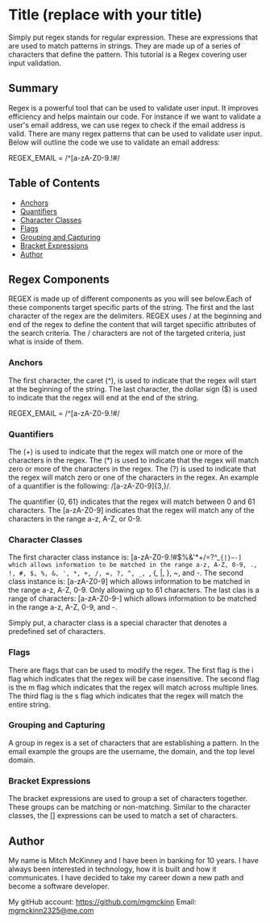 # Title (replace with your title)

Simply put regex stands for regular expression. These are expressions that are used to match patterns in strings. They are made up of a series of characters that define the pattern. This tutorial is a Regex covering user input validation.

## Summary

Regex is a powerful tool that can be used to validate user input. It improves efficiency and helps maintain our code. For instance if we want to validate a user's email address, we can use regex to check if the email address is valid. There are many regex patterns that can be used to validate user input. Below will outline the code we use to validate an email address:

REGEX_EMAIL = /^[a-zA-Z0-9.!#$%&'*+\/=?^_`{|}~-]+@[a-zA-Z0-9](?:[a-zA-Z0-9-]{0,61}[a-zA-Z0-9])?(?:\.[a-zA-Z0-9](?:[a-zA-Z0-9-]{0,61}[a-zA-Z0-9])?)*$/

## Table of Contents

- [Anchors](#anchors)
- [Quantifiers](#quantifiers)
- [Character Classes](#character-classes)
- [Flags](#flags)
- [Grouping and Capturing](#grouping-and-capturing)
- [Bracket Expressions](#bracket-expressions)
- [Author](#author)

## Regex Components
REGEX is made up of different components as you will see below.Each of these components target specific parts of the string. The first and the last character of the regex are the delimiters. REGEX uses / at the beginning and end of the regex to define the content that will target speciific attributes of the search criteria. The / characters are not of the targeted criteria, just what is inside of them. 
### Anchors
The first character, the caret (^), is used to indicate that the regex will start at the beginning of the string. The last character, the dollar sign ($) is used to indicate that the regex will end at the end of the string.

REGEX_EMAIL = /^[a-zA-Z0-9.!#$%&'*+\/=?^_`{|}~-]+@[a-zA-Z0-9](?:[a-zA-Z0-9-]{0,61}[a-zA-Z0-9])?(?:\.[a-zA-Z0-9](?:[a-zA-Z0-9-]{0,61}[a-zA-Z0-9])?)*$/

### Quantifiers
The (+) is used to indicate that the regex will match one or more of the characters in the regex. The (*) is used to indicate that the regex will match zero or more of the characters in the regex. The (?) is used to indicate that the regex will match zero or one of the characters in the regex. An example of a quantifier is the following: /[a-zA-Z0-9]{3,}/.

The quantifier {0, 61} indicates that the regex will match between 0 and 61 characters. The [a-zA-Z0-9] indicates that the regex will match any of the characters in the range a-z, A-Z, or 0-9.

### Character Classes
The first character class instance is: [a-zA-Z0-9.!#$%&'*+\/=?^_`{|}~-] which allows information to be matched in the range a-z, A-Z, 0-9, ., !, #, $, %, &, ', *, +, /, =, ?, ^, _, `, {, |, }, ~, and -. 
The second class instance is: [a-zA-Z0-9] which allows information to be matched in the range a-z, A-Z, 0-9. Only allowing up to 61 characters.
The last clas is a range of characters: [a-zA-Z0-9-] which allows information to be matched in the range a-z, A-Z, 0-9, and -.

Simply put, a character class is a special character that denotes a predefined set of characters. 

### Flags
There are flags that can be used to modify the regex. The first flag is the i flag which indicates that the regex will be case insensitive. The second flag is the m flag which indicates that the regex will match across multiple lines. The third flag is the s flag which indicates that the regex will match the entire string.

### Grouping and Capturing
A group in regex is a set of characters that are establishing a pattern. In the email example the groups are the username, the domain, and the top level domain.

### Bracket Expressions
The bracket expressions are used to group a set of characters together. These groups can be matching or non-matching. Similar to the character classes, the [] expressions can be used to match a set of characters.



## Author

My name is Mitch McKinney and I have been in banking for 10 years. I have always been interested in technology, how it is built and how it communicates. I have decided to take my career down a new path and become a software developer.

My gitHub account: https://github.com/mgmckinn
Email: mgmckinn2325@me.com




